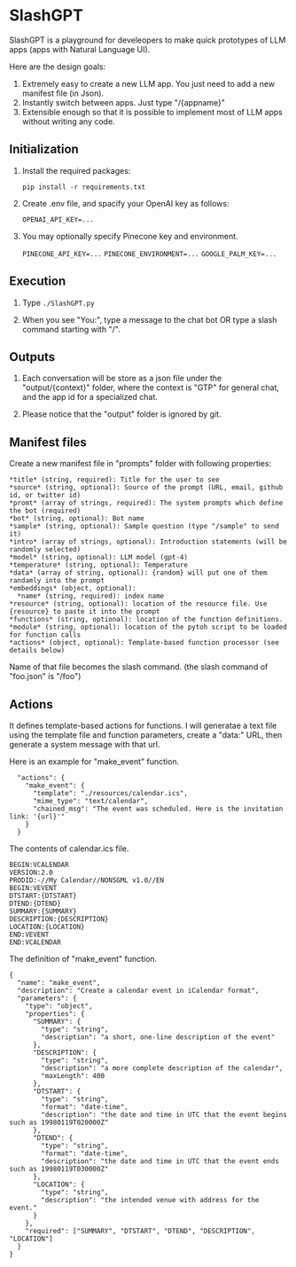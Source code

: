 # SlashGPT

SlashGPT is a playground for develeopers to make quick prototypes of LLM apps (apps with Natural Language UI).

Here are the design goals:

1. Extremely easy to create a new LLM app. You just need to add a new manifest file (in Json).
2. Instantly switch between apps. Just type "/{appname}"
3. Extensible enough so that it is possible to implement most of LLM apps without writing any code. 

## Initialization

1. Install the required packages: 

    `pip install -r requirements.txt`

2. Create .env file, and spacify your OpenAI key as follows:

    `OPENAI_API_KEY=...`

3. You may optionally specify Pinecone key and environment.

    `PINECONE_API_KEY=...`
    `PINECONE_ENVIRONMENT=...`
    `GOOGLE_PALM_KEY=...`

## Execution

1. Type `./SlashGPT.py`

2. When you see "You:", type a message to the chat bot OR type a slash command starting with "/".

## Outputs

1. Each conversation will be store as a json file under the "output/{context}" folder, 
where the context is "GTP" for general chat, and the app id for a specialized chat.

2. Please notice that the "output" folder is ignored by git. 

## Manifest files

Create a new manifest file in "prompts" folder with following properties:

    *title* (string, required): Title for the user to see
    *source* (string, optional): Source of the prompt (URL, email, github id, or twitter id)
    *promt* (array of strings, required): The system prompts which define the bot (required)
    *bot* (string, optional): Bot name
    *sample* (string, optional): Sample question (type "/sample" to send it)
    *intro* (array of strings, optional): Introduction statements (will be randomly selected)
    *model* (string, optional): LLM model (gpt-4)
    *temperature* (string, optional): Temperature
    *data* (array of string, optional): {random} will put one of them randamly into the prompt
    *embeddings* (object, optional):
      *name* (string, required): index name
    *resource* (string, optional): location of the resource file. Use {resource} to paste it into the prompt
    *functions* (string, optional): location of the function definitions. 
    *module* (string, optional): location of the pytoh script to be loaded for function calls
    *actions* (object, optional): Template-based function processor (see details below)

Name of that file becomes the slash command. (the slash command of "foo.json" is "/foo")

## Actions

It defines template-based actions for functions. I will generatae a text file using the template file and function parameters, create a "data:" URL, then generate a system message with that url. 

Here is an example for "make_event" function.

```
  "actions": {
    "make_event": {
      "template": "./resources/calendar.ics",
      "mime_type": "text/calendar",
      "chained_msg": "The event was scheduled. Here is the invitation link: '{url}'"
    }
  }
```

The contents of calendar.ics file.
```
BEGIN:VCALENDAR
VERSION:2.0
PRODID:-//My Calendar//NONSGML v1.0//EN
BEGIN:VEVENT
DTSTART:{DTSTART}
DTEND:{DTEND}
SUMMARY:{SUMMARY}
DESCRIPTION:{DESCRIPTION}
LOCATION:{LOCATION}
END:VEVENT
END:VCALENDAR
```

The definition of "make_event" function.
```
{
  "name": "make_event",
  "description": "Create a calendar event in iCalendar format",
  "parameters": {
    "type": "object",
    "properties": {
      "SUMMARY": {
        "type": "string",
        "description": "a short, one-line description of the event"
      },
      "DESCRIPTION": {
        "type": "string",
        "description": "a more complete description of the calendar",
        "maxLength": 400
      },
      "DTSTART": {
        "type": "string",
        "format": "date-time",
        "description": "the date and time in UTC that the event begins such as 19980119T020000Z"
      },
      "DTEND": {
        "type": "string",
        "format": "date-time",
        "description": "the date and time in UTC that the event ends such as 19980119T030000Z"
      },
      "LOCATION": {
        "type": "string",
        "description": "the intended venue with address for the event."
      }
    },
    "required": ["SUMMARY", "DTSTART", "DTEND", "DESCRIPTION", "LOCATION"]
  }
}
```